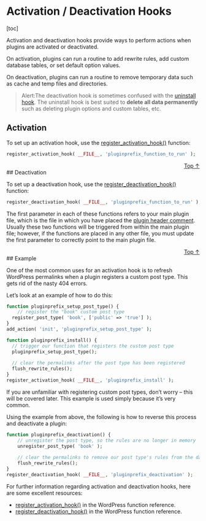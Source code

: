 # Activation / Deactivation Hooks
[toc]


Activation and deactivation hooks provide ways to perform actions when plugins are activated or deactivated.

On activation, plugins can run a routine to add rewrite rules, add custom database tables, or set default option values.

On deactivation, plugins can run a routine to remove temporary data such as cache and temp files and directories.

>Alert:The deactivation hook is sometimes confused with the [uninstall hook](https://developer.wordpress.org/plugins/the-basics/uninstall-methods/). The uninstall hook is best suited to **delete all data permanently** such as deleting plugin options and custom tables, etc.

## Activation

To set up an activation hook, use the [register_activation_hook()](https://developer.wordpress.org/reference/functions/register_activation_hook/) function:

```php
register_activation_hook( __FILE__, 'pluginprefix_function_to_run' );
```

<div style="text-align: right"> <a href="#activation-/-deactivation-hooks">Top ↑</a></div>
## Deactivation

To set up a deactivation hook, use the [register_deactivation_hook()](https://developer.wordpress.org/reference/functions/register_deactivation_hook/) function:

```php
register_deactivation_hook( __FILE__, 'pluginprefix_function_to_run' );
```

The first parameter in each of these functions refers to your main plugin file, which is the file in which you have placed the [plugin header comment](header-requirements.md). Usually these two functions will be triggered from within the main plugin file; however, if the functions are placed in any other file, you must update the first parameter to correctly point to the main plugin file.

<div style="text-align: right"> <a href="#activation-/-deactivation-hooks">Top ↑</a></div>
## Example

One of the most common uses for an activation hook is to refresh WordPress permalinks when a plugin registers a custom post type. This gets rid of the nasty 404 errors.

Let’s look at an example of how to do this:

```php
function pluginprefix_setup_post_type() {  
	// register the "book" custom post type
  register_post_type( 'book', ['public' => 'true'] );
}
add_action( 'init', 'pluginprefix_setup_post_type' );

function pluginprefix_install() {
  // trigger our function that registers the custom post type
  pluginprefix_setup_post_type();
  
  // clear the permalinks after the post type has been registered
  flush_rewrite_rules();
}
register_activation_hook( __FILE__, 'pluginprefix_install' );
```

If you are unfamiliar with registering custom post types, don’t worry – this will be covered later. This example is used simply because it’s very common.

Using the example from above, the following is how to reverse this process and deactivate a plugin:

```php
function pluginprefix_deactivation() {
	// unregister the post type, so the rules are no longer in memory
	unregister_post_type( 'book' );
	
	// clear the permalinks to remove our post type's rules from the database
	flush_rewrite_rules();
}
register_deactivation_hook( __FILE__, 'pluginprefix_deactivation' );
```

For further information regarding activation and deactivation hooks, here are some excellent resources:

- [register_activation_hook()](https://developer.wordpress.org/reference/functions/register_activation_hook/) in the WordPress function reference.
- [register_deactivation_hook()](https://developer.wordpress.org/reference/functions/register_deactivation_hook/) in the WordPress function reference.